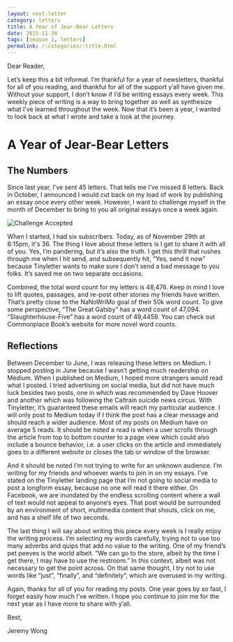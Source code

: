 ```yaml
---
layout: next-letter
category: letters
title: A Year of Jear-Bear Letters
date: 2015-11-30
tags: [season_1, letters]
permalink: /:categories/:title.html
---
```


Dear Reader,

Let’s keep this a bit informal. I’m thankful for a year of newsletters, thankful for all of you reading, and thankful for all of the support y’all have given me. Without your support, I don’t know if I’d be writing essays every week. This weekly piece of writing is a way to bring together as well as synthesize what I’ve learned throughout the week. Now that it’s been a year, I wanted to look back at what I wrote and take a look at the journey.


# A Year of Jear-Bear Letters

## The Numbers

Since last year, I’ve sent 45 letters. That tells me I’ve missed 8 letters. Back in October, I announced I would  cut back on my load of work by publishing an essay once every other week. However, I want to challenge myself in the month of December to bring to you all original essays once a week again.

![Challenge Accepted](http://gallery.tinyletterapp.com/b7acb1dd09358f1ed19f16a562a005fc08d42511/images/7a8aadbe-6a95-457d-8066-6e59f10e3ad5.png)

When I started, I had six subscribers. Today, as of November 29th at 8:15pm, it's 36. The thing I love about these letters is I get to share it with all of you. Yes, I’m pandering, but it’s also the truth. I get this thrill that rushes through me when I hit send, and subsequently hit, “Yes, send it now” because Tinyletter wants to make sure I don’t send a bad message to you folks. It’s saved me on two separate occasions.

Combined, the total word count for my letters is 48,476. Keep in mind I love to lift quotes, passages, and re-post other stories my friends have written. That’s pretty close to the NaNoWriMo goal of their 50k word count. To give some perspective, “The Great Gatsby” has a word count of 47,094. “Slaughterhouse-Five” has a word count of 49,4459. You can check out Commonplace Book’s website for more novel word counts.

## Reflections

Between December to June, I was releasing these letters on Medium. I stopped posting in June because I wasn’t getting much readership on Medium. When I published on Medium, I hoped more strangers would read what I posted. I tried advertising on social media, but did not have much luck besides two posts, one in which was recommended by Dave Hoover and another which was following the Caltrain suicide news circus. With Tinyletter, it’s guaranteed these emails will reach my particular audience. I will only post to Medium today if I think the post has a clear message and should reach a wider audience. Most of my posts on Medium have on average 5 reads. It should be noted a read is when a user scrolls through the article from top to bottom counter to a page view which could also include a bounce behavior, i.e. a user clicks on the article and immediately goes to a different website or closes the tab or window of the browser.

And it should be noted I’m not trying to write for an unknown audience. I’m writing for my friends and whoever wants to join in on my essays. I’ve stated on the Tinyletter landing page that I’m not going to social media to post a longform essay, because no one will read it there either. On Facebook, we are inundated by the endless scrolling content where a wall of text would not appeal to anyone’s eyes. That post would be surrounded by an environment of short, multimedia content that shouts, click on me, and has a shelf life of two seconds.

The last thing I will say about writing this piece every week is I really enjoy the writing process. I’m selecting my words carefully, trying not to use too many adverbs and quips that add no value to the writing. One of my friend’s pet peeves is the world albeit. “We can go to the store, albeit by the time I get there, I may have to use the restroom.” In this context, albeit was not necessary to get the point across. On that same thought, I try not to use words like “just”, “finally”, and “definitely”, which are overused in my writing.

Again, thanks for all of you for reading my posts. One year goes by so fast, I forget easily how much I’ve written. I hope you continue to join me for the next year as I have more to share with y’all.

Best,

Jeremy Wong
